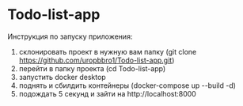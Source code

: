 # Todo-list-app
Инструкция по запуску приложения:
1. склонировать проект в нужную вам папку (git clone https://github.com/uropbbro1/Todo-list-app.git)
2. перейти в папку проекта (cd Todo-list-app)
3. запустить docker desktop
4. поднять и сбилдить контейнеры (docker-compose up --build -d)
5. подождать 5 секунд и зайти на http://localhost:8000
